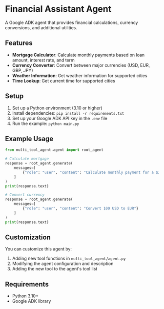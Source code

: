 # Financial Assistant Agent

A Google ADK agent that provides financial calculations, currency conversions, and additional utilities.

## Features

- **Mortgage Calculator**: Calculate monthly payments based on loan amount, interest rate, and term
- **Currency Converter**: Convert between major currencies (USD, EUR, GBP, JPY)
- **Weather Information**: Get weather information for supported cities
- **Time Lookup**: Get current time for supported cities

## Setup

1. Set up a Python environment (3.10 or higher)
2. Install dependencies: `pip install -r requirements.txt`
3. Set up your Google ADK API key in the `.env` file
4. Run the example: `python main.py`

## Example Usage

```python
from multi_tool_agent.agent import root_agent

# Calculate mortgage
response = root_agent.generate(
    messages=[
        {"role": "user", "content": "Calculate monthly payment for a $300,000 loan with 4.5% interest over 30 years"}
    ]
)
print(response.text)

# Convert currency
response = root_agent.generate(
    messages=[
        {"role": "user", "content": "Convert 100 USD to EUR"}
    ]
)
print(response.text)
```

## Customization

You can customize this agent by:
1. Adding new tool functions in `multi_tool_agent/agent.py`
2. Modifying the agent configuration and description
3. Adding the new tool to the agent's tool list

## Requirements

- Python 3.10+
- Google ADK library
